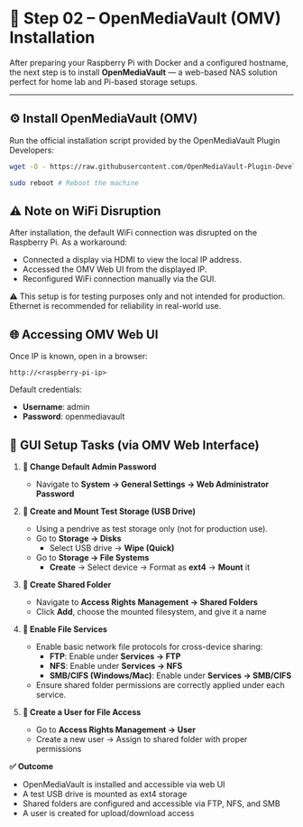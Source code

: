 # 🧱 Step 02 – OpenMediaVault (OMV) Installation

After preparing your Raspberry Pi with Docker and a configured hostname, the next step is to install **OpenMediaVault** — a web-based NAS solution perfect for home lab and Pi-based storage setups.

---

## ⚙️ Install OpenMediaVault (OMV)

Run the official installation script provided by the OpenMediaVault Plugin Developers:

```bash
wget -O - https://raw.githubusercontent.com/OpenMediaVault-Plugin-Developers/installScript/master/install | sudo bash
```

```bash
sudo reboot # Reboot the machine 
```

## ⚠️ Note on WiFi Disruption
After installation, the default WiFi connection was disrupted on the Raspberry Pi. As a workaround:
- Connected a display via HDMI to view the local IP address.
- Accessed the OMV Web UI from the displayed IP.
- Reconfigured WiFi connection manually via the GUI.

⚠️ This setup is for testing purposes only and not intended for production. Ethernet is recommended for reliability in real-world use.

## 🌐 Accessing OMV Web UI
Once IP is known, open in a browser:

`http://<raspberry-pi-ip>`

Default credentials:
- **Username**: admin
- **Password**: openmediavault

## 🔧 GUI Setup Tasks (via OMV Web Interface)
1. **🔑 Change Default Admin Password**
   - Navigate to **System → General Settings → Web Administrator Password**

2. **📁 Create and Mount Test Storage (USB Drive)**
   - Using a pendrive as test storage only (not for production use).
   - Go to **Storage → Disks**
     - Select USB drive → **Wipe (Quick)**
   - Go to **Storage → File Systems**
     - **Create** → Select device → Format as **ext4** → **Mount** it

3. **📂 Create Shared Folder**
   - Navigate to **Access Rights Management → Shared Folders**
   - Click **Add**, choose the mounted filesystem, and give it a name

4. **📡 Enable File Services**
   - Enable basic network file protocols for cross-device sharing:
     - **FTP**: Enable under **Services → FTP**
     - **NFS**: Enable under **Services → NFS**
     - **SMB/CIFS (Windows/Mac)**: Enable under **Services → SMB/CIFS**
   - Ensure shared folder permissions are correctly applied under each service.

5. **👤 Create a User for File Access**
   - Go to **Access Rights Management → User**
   - Create a new user → Assign to shared folder with proper permissions

**✅ Outcome**
- OpenMediaVault is installed and accessible via web UI
- A test USB drive is mounted as ext4 storage
- Shared folders are configured and accessible via FTP, NFS, and SMB
- A user is created for upload/download access